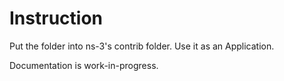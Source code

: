 # Instruction
Put the folder into ns-3's contrib folder. Use it as an Application.

Documentation is work-in-progress.

